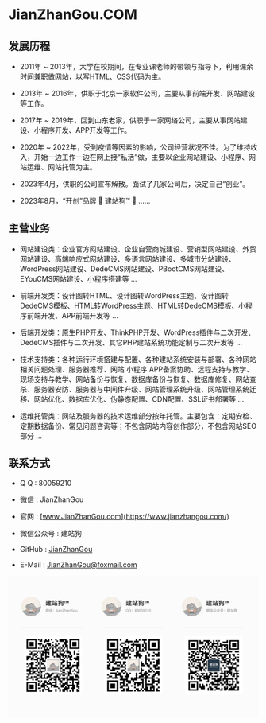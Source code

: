 # JianZhanGou.COM


## 发展历程

* <span>2011年 ~ 2013年</span>，大学在校期间，在专业课老师的带领与指导下，利用课余时间兼职做网站，以写HTML、CSS代码为主。

* <span>2013年 ~ 2016年</span>，供职于北京一家软件公司，主要从事前端开发、网站建设等工作。

* <span>2017年 ~ 2019年</span>，回到山东老家，供职于一家网络公司，主要从事网站建设、小程序开发、APP开发等工作。

* <span>2020年 ~ 2022年</span>，受到疫情等因素的影响，公司经营状况不佳。为了维持收入，开始一边工作一边在网上接“私活”做，主要以企业网站建设、小程序、网站运维、网站托管为主。

* <span>2023年4月</span>，供职的公司宣布解散。面试了几家公司后，决定自己“创业”。

* <span>2023年8月</span>，“开创”品牌 🚀 建站狗™ 🚀 ……


## 主营业务

* <span>网站建设类</span>：企业官方网站建设、企业自营商城建设、营销型网站建设、外贸网站建设、高端响应式网站建设、多语言网站建设、多城市分站建设、WordPress网站建设、DedeCMS网站建设、PBootCMS网站建设、EYouCMS网站建设、小程序搭建等 …

* <span>前端开发类</span>：设计图转HTML、设计图转WordPress主题、设计图转DedeCMS模板、HTML转WordPress主题、HTML转DedeCMS模板、小程序前端开发、APP前端开发等 …

* <span>后端开发类</span>：原生PHP开发、ThinkPHP开发、WordPress插件与二次开发、DedeCMS插件与二次开发、其它PHP建站系统功能定制与二次开发等 …

* <span>技术支持类</span>：各种运行环境搭建与配置、各种建站系统安装与部署、各种网站相关问题处理、服务器推荐、网站 小程序 APP备案协助、远程支持与教学、现场支持与教学、网站备份与恢复、数据库备份与恢复、数据库修复、网站查杀、服务器安防、服务器与中间件升级、网站管理系统升级、网站管理系统迁移、网站优化、数据库优化、伪静态配置、CDN配置、SSL证书部署等 …

* <span>运维托管类</span>：网站及服务器的技术运维部分按年托管。主要包含：定期安检、定期数据备份、常见问题咨询等；不包含网站内容创作部分，不包含网站SEO部分 …


## 联系方式

* <span>Q Q : 80059210</span>

* <span>微信 : JianZhanGou</span>

* <span>官网 : [www.JianZhanGou.com](https://www.jianzhangou.com/)</span>

* <span>微信公众号 : 建站狗</span>

* <span>GitHub : [JianZhanGou](https://github.com/JianZhanGou/)</span>

* <span>E-Mail : JianZhanGou@foxmail.com</span>


![建站狗联系方式二维码](docs/public/erweima.png)